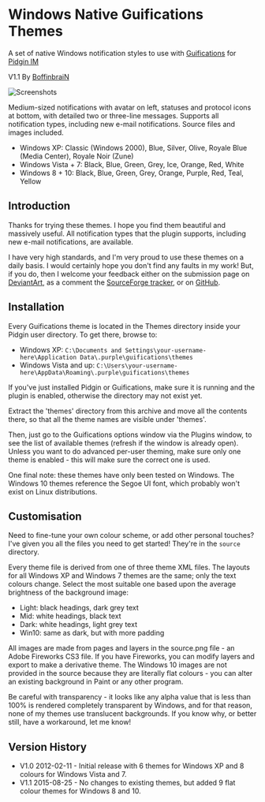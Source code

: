 Windows Native Guifications Themes
==================================

A set of native Windows notification styles to use with [Guifications](https://www.guifications.org/projects/gf2) for [Pidgin IM](http://pidgin.im/)

V1.1 By [BoffinbraiN](http://boffinbrain.deviantart.com)

![Screenshots](https://i.imgur.com/rMvDpqO.png)

Medium-sized notifications with avatar on left, statuses and protocol icons at bottom, with detailed two or three-line messages.  Supports all notification types, including new e-mail notifications. Source files and images included.

- Windows XP: Classic (Windows 2000), Blue, Silver, Olive, Royale Blue (Media Center), Royale Noir (Zune)
- Windows Vista + 7: Black, Blue, Green, Grey, Ice, Orange, Red, White
- Windows 8 + 10: Black, Blue, Green, Grey, Orange, Purple, Red, Teal, Yellow


Introduction
------------

Thanks for trying these themes.  I hope you find them beautiful and massively useful.  All notification types that the plugin supports, including new e-mail notifications, are available.

I have very high standards, and I'm very proud to use these themes on a daily basis.  I would certainly hope you don't find any faults in my work!  But, if you do, then I welcome your feedback either on the submission page on [DeviantArt](http://boffinbrain.deviantart.com/art/Windows-Native-Guifications-Themes-284407004), as a comment the [SourceForge tracker](http://sourceforge.net/p/guifications/themes/146/), or on [GitHub](https://github.com/BoffinbraiN/windows-guification-themes).


Installation
------------

Every Guifications theme is located in the Themes directory inside your Pidgin user directory.  To get there, browse to:

- Windows XP: `C:\Documents and Settings\your-username-here\Application Data\.purple\guifications\themes`
- Windows Vista and up: `C:\Users\your-username-here\AppData\Roaming\.purple\guifications\themes`

If you've just installed Pidgin or Guifications, make sure it is running and the plugin is enabled, otherwise the directory may not exist yet.

Extract the 'themes' directory from this archive and move all the contents there, so that all the theme names are visible under 'themes'.

Then, just go to the Guifications options window via the Plugins window, to see the list of available themes (refresh if the window is already open).  Unless you want to do advanced per-user theming, make sure only one theme is enabled - this will make sure the correct one is used.

One final note: these themes have only been tested on Windows. The Windows 10 themes reference the Segoe UI font, which probably won't exist on Linux distributions.


Customisation
-------------

Need to fine-tune your own colour scheme, or add other personal touches?  I've given you all the files you need to get started!  They're in the `source` directory.

Every theme file is derived from one of three theme XML files.  The layouts for all Windows XP and Windows 7 themes are the same; only the text colours change.  Select the most suitable one based upon the average brightness of the background image:

- Light: black headings, dark grey text
- Mid: white headings, black text
- Dark: white headings, light grey text
- Win10: same as dark, but with more padding

All images are made from pages and layers in the source.png file - an Adobe Fireworks CS3 file.  If you have Fireworks, you can modify layers and export to make a derivative theme. The Windows 10 images are not provided in the source because they are literally flat colours - you can alter an existing background in Paint or any other program.

Be careful with transparency - it looks like any alpha value that is less than 100% is rendered completely transparent by Windows, and for that reason, none of my themes use translucent backgrounds.  If you know why, or better still, have a workaround, let me know!


Version History
---------------

- V1.0 2012-02-11 - Initial release with 6 themes for Windows XP and 8 colours for Windows Vista and 7.
- V1.1 2015-08-25 - No changes to existing themes, but added 9 flat colour themes for Windows 8 and 10.